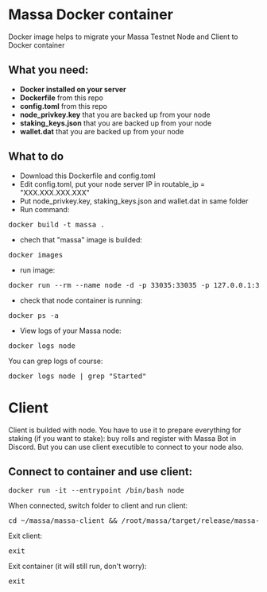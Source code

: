 # Massa Docker container
Docker image helps to migrate your Massa Testnet Node and Client to Docker container

## What you need:
- **Docker installed on your server**
- **Dockerfile** from this repo
- **config.toml** from this repo
- **node_privkey.key** that you are backed up from your node
- **staking_keys.json** that you are backed up from your node
- **wallet.dat** that you are backed up from your node

## What to do
- Download this Dockerfile and config.toml
- Edit config.toml, put your node server IP in routable_ip = "XXX.XXX.XXX.XXX"
- Put node_privkey.key, staking_keys.json and wallet.dat in same folder
- Run command:
<pre>
docker build -t massa .
</pre>
- chech that "massa" image is builded:
<pre>
docker images
</pre>
- run image:
<pre>
docker run --rm --name node -d -p 33035:33035 -p 127.0.0.1:33034:33034 -p 31244:31244 -p 31245:31245 massa
</pre>
- check that node container is running:
<pre>docker ps -a</pre>
- View logs of your Massa node:
<pre>docker logs node</pre>
You can grep logs of course:
<pre>docker logs node | grep "Started"</pre>

# Client
Client is builded with node. You have to use it to prepare everything for staking (if you want to stake): buy rolls and register with Massa Bot in Discord.
But you can use client executible to connect to your node also.

## Connect to container and use client:
<pre>
docker run -it --entrypoint /bin/bash node
</pre>
When connected, switch folder to client and run client:
<pre>
cd ~/massa/massa-client && /root/massa/target/release/massa-client
</pre>
Exit client:
<pre>exit</pre>
Exit container (it will still run, don't worry):
<pre>exit</pre>

